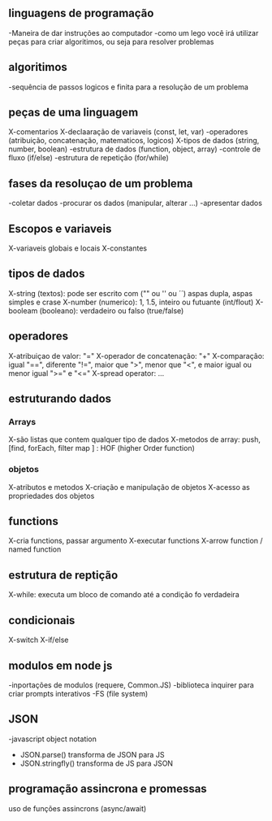  ## linguagens de programação
 -Maneira de dar instruções ao computador
 -como um lego você irá utilizar peças para criar algoritimos, ou seja para resolver problemas

 ## algoritimos 
 -sequência de passos logicos e finita para a resolução de um problema

 ## peças de uma linguagem
 X-comentarios
 X-declaaração de variaveis (const, let, var)
 -operadores (atribuição, concatenação, matematicos, logicos)
 X-tipos de dados (string, number, boolean)
 -estrutura de dados (function, object, array)
 -controle de fluxo (if/else)
 -estrutura de repetição (for/while)

 ## fases da resoluçao de um problema
 -coletar dados
 -procurar os dados (manipular, alterar ...)
 -apresentar dados

 ## Escopos e variaveis
 X-variaveis globais e locais
 X-constantes

## tipos de dados

X-string (textos): pode ser escrito com ("" ou '' ou ´´) aspas dupla, aspas simples e crase
X-number (numerico): 1, 1.5, inteiro ou futuante (int/flout)
X-booleam (booleano): verdadeiro ou falso (true/false) 

## operadores

X-atribuiçao de valor: "="
X-operador de concatenação: "+"
X-comparação: igual "==", diferente "!=", maior que ">", menor que "<", e maior igual ou menor igual ">=" e "<="
X-spread operator: ...


## estruturando dados

### Arrays

X-são listas que contem qualquer tipo de dados
X-metodos de array: push, [find, forEach, filter map ] : HOF (higher Order function)

### objetos

X-atributos e metodos
X-criação e manipulação de objetos
X-acesso as propriedades dos objetos

## functions

X-cria functions, passar argumento
X-executar functions
X-arrow function / named function

## estrutura de reptição

X-while: executa um bloco de comando até a condição fo verdadeira 

## condicionais

X-switch
X-if/else

## modulos em node js

-inportações de modulos (requere, Common.JS)
-biblioteca inquirer para criar prompts interativos
-FS (file system)

## JSON

-javascript object notation
- JSON.parse() transforma de JSON para JS
- JSON.stringfly() transforma de JS para JSON 

## programação assincrona e promessas

uso de funções assincrons (async/await)